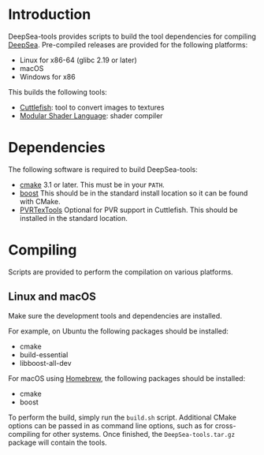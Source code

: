 # Introduction

DeepSea-tools provides scripts to build the tool dependencies for compiling [DeepSea](https://github.com/akb825/DeepSea). Pre-compiled releases are provided for the following platforms:

* Linux for x86-64 (glibc 2.19 or later)
* macOS
* Windows for x86

This builds the following tools:

* [Cuttlefish](https://github.com/akb825/Cuttlefish): tool to convert images to textures
* [Modular Shader Language](https://github.com/akb825/ModularShaderLanguage): shader compiler

# Dependencies

The following software is required to build DeepSea-tools:

* [cmake](https://cmake.org/) 3.1 or later. This must be in your `PATH`.
* [boost](http://www.boost.org/) This should be in the standard install location so it can be found with CMake.
* [PVRTexTools](https://community.imgtec.com/developers/powervr/tools/pvrtextool/) Optional for PVR support in Cuttlefish. This should be installed in the standard location.

# Compiling

Scripts are provided to perform the compilation on various platforms.

## Linux and macOS

Make sure the development tools and dependencies are installed.

For example, on Ubuntu the following packages should be installed:

* cmake
* build-essential
* libboost-all-dev

For macOS using [Homebrew](https://brew.sh/), the following packages should be installed:
* cmake
* boost

To perform the build, simply run the `build.sh` script. Additional CMake options can be passed in as command line options, such as for cross-compiling for other systems. Once finished, the `DeepSea-tools.tar.gz` package will contain the tools.
